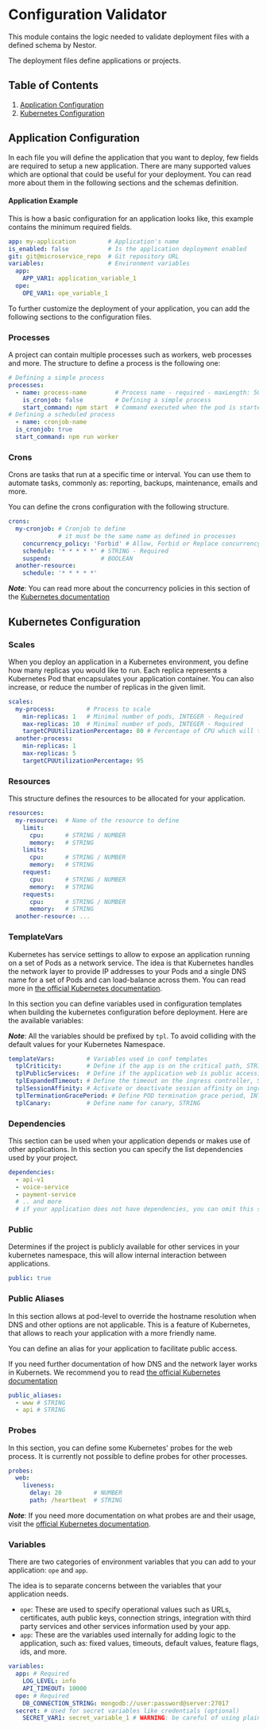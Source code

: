 # Configuration Validator

This module contains the logic needed to validate deployment files with a defined schema by Nestor.

The deployment files define applications or projects.

## Table of Contents
1. [Application Configuration](#application-configuration)
2. [Kubernetes Configuration](#kubernetes-configuration)


## Application Configuration

In each file you will define the application that you want to deploy, few fields are required to setup a new application. There are many supported values which are optional that could be useful for your deployment. You can read more about them in the following sections and the schemas definition.

#### Application Example 
This is how a basic configuration for an application looks like, this example contains the minimum required fields.

```yaml
app: my-application         # Application's name
is_enabled: false           # Is the application deployment enabled
git: git@microservice_repo  # Git repository URL
variables:                  # Environment variables
  app:                      
    APP_VAR1: application_variable_1
  ope:
    OPE_VAR1: ope_variable_1
```

To further customize the deployment of your application, you can add the following sections to the configuration files.

### Processes

A project can contain multiple processes such as workers, web processes and more.
The structure to define a process is the following one:

```yaml
# Defining a simple process
processes:
  - name: process-name        # Process name - required - maxLength: 58
    is_cronjob: false         # Defining a simple process
    start_command: npm start  # Command executed when the pod is started
# Defining a scheduled process
  - name: cronjob-name
  is_cronjob: true
  start_command: npm run worker
```

### Crons
Crons are tasks that run at a specific time or interval.
You can use them to automate tasks, commonly as: reporting, backups, maintenance, emails and more.

You can define the crons configuration with the following structure.

```yaml
crons:
  my-cronjob: # Cronjob to define 
              # it must be the same name as defined in processes
    concurrency_policy: 'Forbid' # Allow, Forbid or Replace concurrency of cronjobs, STRING - Required. 
    schedule: '* * * * *' # STRING - Required
    suspend:              # BOOLEAN
  another-resource:
    schedule: '* * * * *'
```

**_Note_**: You can read more about the concurrency policies in this section of the [Kubernetes documentation](https://kubernetes.io/docs/tasks/job/automated-tasks-with-cron-jobs/#concurrency-policy)

## Kubernetes Configuration 

### Scales
When you deploy an application in a Kubernetes environment, you define how many replicas you would like to run. 
Each replica represents a Kubernetes Pod that encapsulates your application container. 
You can also increase, or reduce the number of replicas in the given limit.

```yaml
scales:
  my-process:         # Process to scale
    min-replicas: 1   # Minimal number of pods, INTEGER - Required
    max-replicas: 10  # Minimal number of pods, INTEGER - Required
    targetCPUUtilizationPercentage: 80 # Percentage of CPU which will trigger a horizontal scaling when it is exceeded, INTEGER, 0 <= x <= 100 - Required
  another-process: 
    min-replicas: 1
    max-replicas: 5
    targetCPUUtilizationPercentage: 95
```

### Resources
This structure defines the resources to be allocated for your application.

```yaml
resources:
  my-resource:  # Name of the resource to define
    limit:
      cpu:      # STRING / NUMBER
      memory:   # STRING
    limits:
      cpu:      # STRING / NUMBER
      memory:   # STRING
    request:
      cpu:      # STRING / NUMBER
      memory:   # STRING
    requests:
      cpu:      # STRING / NUMBER
      memory:   # STRING
  another-resource: ...
```


### TemplateVars

Kubernetes has service settings to allow to expose an application running on a set of Pods as a network service. The idea is that Kubernetes handles the network layer to provide IP addresses to your Pods and a single DNS name for a set of Pods and can load-balance across them. You can read more in [the official Kubernetes documentation](https://kubernetes.io/docs/concepts/services-networking/).

In this section you can define variables used in configuration templates when building the kubernetes configuration before deployment. Here are the available variables:

**_Note_**: All the variables should be prefixed by `tpl`. To avoid colliding with the default values for your Kubernetes Namespace.

```yaml
templateVars:         # Variables used in conf templates
  tplCriticity:       # Define if the app is on the critical path, STRING - high, low, none
  tplPublicServices:  # Define if the application web is public accessible or not, BOOLEAN
  tplExpandedTimeout: # Define the timeout on the ingress controller, STRING
  tplSessionAffinity: # Activate or deactivate session affinity on ingress controller, BOOLEAN
  tplTerminationGracePeriod: # Define POD termination grace period, INTEGER
  tplCanary:          # Define name for canary, STRING
```

### Dependencies

This section can be used when your application depends or makes use of other applications. In this section you can specify the list dependencies used by your project. 

```yaml
dependencies:
  - api-v1
  - voice-service
  - payment-service
  # .. and more
  # if your application does not have dependencies, you can omit this section
```

### Public
Determines if the project is publicly available for other services in your kubernetes namespace, this will allow internal interaction between applications.

```yaml
public: true 
```

### Public Aliases
In this section allows at pod-level to override the hostname resolution when DNS and other options are not applicable. This is a feature of Kubernetes, that allows to reach your application with a more friendly name.

You can define an alias for your application to facilitate public access.

If you need further documentation of how DNS and the network layer works in Kubernets. We recommend you to read [the official Kubernetes documentation](https://kubernetes.io/docs/concepts/services-networking/dns-pod-service/)

```yaml
public_aliases:
  - www # STRING
  - api # STRING
```

### Probes

In this section, you can define some Kubernetes' probes for the web process. It is currently not possible to define probes for other processes.

```yaml
probes:
  web:
    liveness:
      delay: 20         # NUMBER
      path: /heartbeat  # STRING
```

**_Note_**: If you need more documentation on what probes are and their usage, visit the [official Kubernetes documentation](https://kubernetes.io/docs/concepts/workloads/pods/pod-lifecycle/#container-probes).

### Variables
There are two categories of environment variables that you can add to your application: `ope` and `app`. 

The idea is to separate concerns between the variables that your application needs.

- `ope`: These are used to specify operational values such as URLs, certificates, auth public keys, connection strings, integration with third party services and other services information used by your app.
- `app`: These are the variables used internally for adding logic to the application, such as: fixed values, timeouts, default values, feature flags, ids, and more.

```yaml
variables:
  app: # Required
    LOG_LEVEL: info
    API_TIMEOUT: 10000 
  ope: # Required
    DB_CONNECTION_STRING: mongodb://user:password@server:27017
  secret: # Used for secret variables like credentials (optional)
    SECRET_VAR1: secret_variable_1 # WARNING: be careful of using plain-text passwords here.
```

